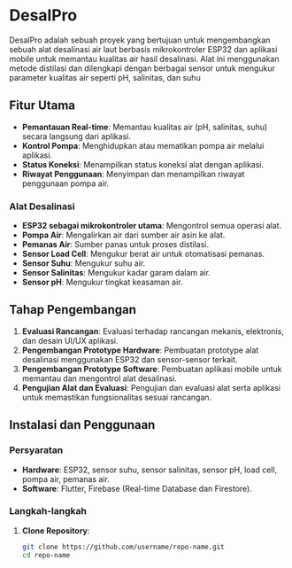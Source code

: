 # DesalPro
DesalPro adalah sebuah proyek yang bertujuan untuk mengembangkan sebuah alat desalinasi air laut berbasis mikrokontroler ESP32 dan aplikasi mobile untuk memantau kualitas air hasil desalinasi. Alat ini menggunakan metode distilasi dan dilengkapi dengan berbagai sensor untuk mengukur parameter kualitas air seperti pH, salinitas, dan suhu

## Fitur Utama
- **Pemantauan Real-time**: Memantau kualitas air (pH, salinitas, suhu) secara langsung dari aplikasi.
- **Kontrol Pompa**: Menghidupkan atau mematikan pompa air melalui aplikasi.
- **Status Koneksi**: Menampilkan status koneksi alat dengan aplikasi.
- **Riwayat Penggunaan**: Menyimpan dan menampilkan riwayat penggunaan pompa air.

### Alat Desalinasi
- **ESP32 sebagai mikrokontroler utama**: Mengontrol semua operasi alat.
- **Pompa Air**: Mengalirkan air dari sumber air asin ke alat.
- **Pemanas Air**: Sumber panas untuk proses distilasi.
- **Sensor Load Cell**: Mengukur berat air untuk otomatisasi pemanas.
- **Sensor Suhu**: Mengukur suhu air.
- **Sensor Salinitas**: Mengukur kadar garam dalam air.
- **Sensor pH**: Mengukur tingkat keasaman air.



## Tahap Pengembangan
1. **Evaluasi Rancangan**: Evaluasi terhadap rancangan mekanis, elektronis, dan desain UI/UX aplikasi.
2. **Pengembangan Prototype Hardware**: Pembuatan prototype alat desalinasi menggunakan ESP32 dan sensor-sensor terkait.
3. **Pengembangan Prototype Software**: Pembuatan aplikasi mobile untuk memantau dan mengontrol alat desalinasi.
4. **Pengujian Alat dan Evaluasi**: Pengujian dan evaluasi alat serta aplikasi untuk memastikan fungsionalitas sesuai rancangan.

## Instalasi dan Penggunaan

### Persyaratan

- **Hardware**: ESP32, sensor suhu, sensor salinitas, sensor pH, load cell, pompa air, pemanas air.
- **Software**: Flutter, Firebase (Real-time Database dan Firestore).

### Langkah-langkah

1. **Clone Repository**:
   ```sh
   git clone https://github.com/username/repo-name.git
   cd repo-name
